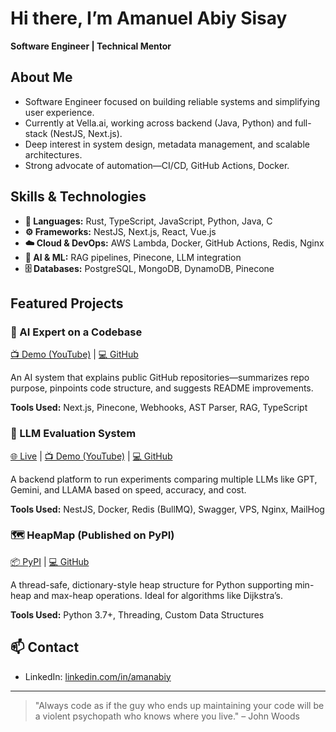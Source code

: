 # Hi there, I’m Amanuel Abiy Sisay

**Software Engineer | Technical Mentor**

## About Me
- Software Engineer focused on building reliable systems and simplifying user experience.
- Currently at Vella.ai, working across backend (Java, Python) and full-stack (NestJS, Next.js).
- Deep interest in system design, metadata management, and scalable architectures.
- Strong advocate of automation—CI/CD, GitHub Actions, Docker.

## Skills & Technologies
- **🧠 Languages:** Rust, TypeScript, JavaScript, Python, Java, C
- **⚙ Frameworks:** NestJS, Next.js, React, Vue.js
- **☁️ Cloud & DevOps:** AWS Lambda, Docker, GitHub Actions, Redis, Nginx
- **🤖 AI & ML:** RAG pipelines, Pinecone, LLM integration
- **🗄 Databases:** PostgreSQL, MongoDB, DynamoDB, Pinecone

## Featured Projects

### 🤖 AI Expert on a Codebase  
[📺 Demo (YouTube)](https://youtu.be/f6kvM_HHtps) | [💻 GitHub](https://github.com/amanabiy/codebase_rag)

An AI system that explains public GitHub repositories—summarizes repo purpose, pinpoints code structure, and suggests README improvements.

**Tools Used:** Next.js, Pinecone, Webhooks, AST Parser, RAG, TypeScript

### 🧪 LLM Evaluation System  
[🌐 Live](https://llm-evaluation-api.amanabiy.tech/) | [📺 Demo (YouTube)](https://youtu.be/NJllqz4Y_vQ) | [💻 GitHub](https://github.com/amanabiy/llm-evaluator-back-end)

A backend platform to run experiments comparing multiple LLMs like GPT, Gemini, and LLAMA based on speed, accuracy, and cost.

**Tools Used:** NestJS, Docker, Redis (BullMQ), Swagger, VPS, Nginx, MailHog

### 🗺️ HeapMap (Published on PyPI)  
[📦 PyPI](https://pypi.org/project/heapmap/) | [💻 GitHub](https://github.com/amanabiy/heapmap)

A thread-safe, dictionary-style heap structure for Python supporting min-heap and max-heap operations. Ideal for algorithms like Dijkstra’s.

**Tools Used:** Python 3.7+, Threading, Custom Data Structures

## 📫 Contact
- LinkedIn: [linkedin.com/in/amanabiy](https://linkedin.com/in/amanabiy)

---

> "Always code as if the guy who ends up maintaining your code will be a violent psychopath who knows where you live." – John Woods
